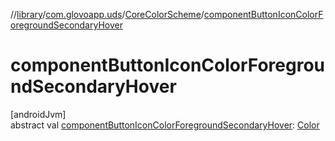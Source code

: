 //[library](../../../index.md)/[com.glovoapp.uds](../index.md)/[CoreColorScheme](index.md)/[componentButtonIconColorForegroundSecondaryHover](component-button-icon-color-foreground-secondary-hover.md)

# componentButtonIconColorForegroundSecondaryHover

[androidJvm]\
abstract val [componentButtonIconColorForegroundSecondaryHover](component-button-icon-color-foreground-secondary-hover.md): [Color](https://developer.android.com/reference/kotlin/androidx/compose/ui/graphics/Color.html)
